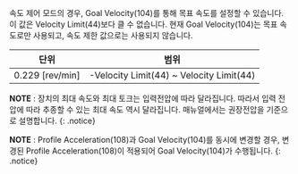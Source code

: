속도 제어 모드의 경우, Goal Velocity(104)를 통해 목표 속도를 설정할 수 있습니다. 이 값은 Velocity Limit(44)보다 클 수 없습니다. 현재 Goal Velocity(104)는 목표 속도로만 사용되고, 속도 제한 값으로는 사용되지 않습니다.

|단위|범위|
| :---: | :---: |
| 0.229 [rev/min] | -Velocity Limit(44) ~ Velocity Limit(44) |

**NOTE** : 장치의 최대 속도와 최대 토크는 입력전압에 따라 달라집니다. 따라서 입력 전압에 따라 추종할 수 있는 최대 속도 역시 달라집니다. 매뉴얼에서는 권장전압을 기준으로 설명합니다.
{: .notice}

**NOTE** : Profile Acceleration(108)과 Goal Velocity(104)를 동시에 변경할 경우, 변경된 Profile Acceleration(108)이 적용되어 Goal Velocity(104)가 수행됩니다.
{: .notice}
